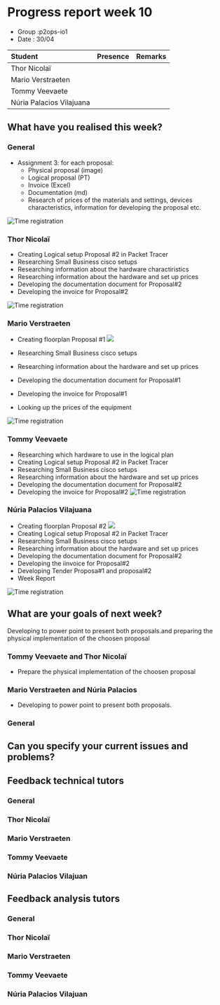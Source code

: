 # Progress report week 10

* Group :p2ops-io1
* Date  : 30/04

| Student  | Presence | Remarks |
| :---     | :---     | :---    |
| Thor Nicolaï |          |         |
| Mario Verstraeten |         |         |
| Tommy Veevaete |         |         |
| Núria Palacios Vilajuana |       |         |

## What have you realised this week?

### General

* Assignment 3: for each proposal:
    - Physical proposal (image)
    - Logical proposal (PT)
    - Invoice (Excel)
    - Documentation (md)
    - Research of prices of the materials and settings, devices characteristics, information for developing the proposal etc.


![Time registration]()
### Thor Nicolaï

* Creating Logical setup Proposal #2 in Packet Tracer 
* Researching Small Business cisco setups
* Researching information about the hardware charactiristics
* Researching information about the hardware and set up prices
* Developing the documentation document for Proposal#2
* Developing the invoice for Proposal#2

![Time registration](https://i.imgur.com/wONppGT.png)
### Mario Verstraeten

* Creating floorplan Proposal #1
![](https://i.gyazo.com/8a2839da063c18e1f87cf9e1e162693e.png)
* Researching Small Business cisco setups
* Researching information about the hardware and set up prices
* Developing the documentation document for Proposal#1
* Developing the invoice for Proposal#1

* Looking up the prices of the equipment 

![Time registration](https://i.imgur.com/tYUfKSj.png)

### Tommy Veevaete

* Researching which hardware to use in the logical plan
* Creating Logical setup Proposal #2 in Packet Tracer 
* Researching Small Business cisco setups
* Researching information about the hardware and set up prices
* Developing the documentation document for Proposal#2
* Developing the invoice for Proposal#2
![Time registration](https://i.imgur.com/ChtRnw5.png)

### Núria Palacios Vilajuana

* Creating floorplan Proposal #2
![](https://i.imgur.com/OeHWTH2.png)
* Creating Logical setup Proposal #2 in Packet Tracer 
* Researching Small Business cisco setups
* Researching information about the hardware and set up prices
* Developing the documentation document for Proposal#2
* Developing the iinvoice for Proposal#2
* Developing Tender Proposa#1 and proposal#2
* Week Report


 

![Time registration](https://i.imgur.com/FBB58YA.png)

## What are your goals of next week?

Developing to power point to present both proposals.and preparing the physical implementation of the choosen proposal


### Tommy Veevaete and Thor Nicolaï
* Prepare the physical implementation of the choosen proposal

### Mario Verstraeten and Núria Palacios
* Developing to power point to present both proposals.

### General


## Can you specify your current issues and problems?

## Feedback technical tutors

### General

### Thor Nicolaï
### Mario Verstraeten
### Tommy Veevaete
### Núria Palacios Vilajuan

## Feedback analysis tutors

### General

### Thor Nicolaï
### Mario Verstraeten
### Tommy Veevaete
### Núria Palacios Vilajuan

